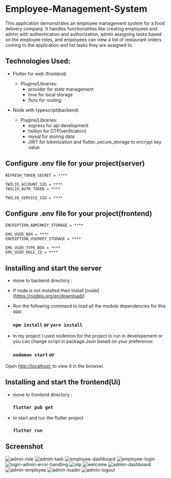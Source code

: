 # Employee-Management-System

This application demonstrates an employee management system for a food delivery company. It handles functionalities like creating employees and admin with authentication and authorization, admin assigning tasks based on the employee roles, and employees can view a list of restaurant orders coming to the application and list tasks they are assigned to.

## Technologies Used:
	
- Flutter for web (frontend)
  - Plugins/Libraries:
    - provider for state management
	- hive for local storage
	- fluro for routing

- Node with typescript(backend)
  - Plugins/Libraries:
    - express for api development 
	- twilion for OTP(verification)
	- mysql for storing data
	- JWT for tokenization and flutter_secure_storage to encrypt key value


## Configure .env file for your project(server) 

```ACCESS_TOKEN_SECRET = ****
REFRESH_TOKEN_SECRET = ****

TWILIO_ACCOUNT_SID = ****
TWILIO_AUTH_TOKEN = ****

TWILIO_SERVICE_SID = ****

```


## Configure .env file for your project(frontend) 


```EMS_ADMIN_BOX = ****
ENCRIPTION_ADMINKEY_STORAGE = ****

EMS_USER_BOX = ****
ENCRIPTION_USERKEY_STORAGE = ****

EMS_USER_TYPE_BOX = ****
EMS_USER_ROLE_ID = ****

```

## Installing and start the server

- move to backend directory : <cd backend>

- If node is not installed then Install [node] (https://nodejs.org/en/download/)
- Run the following command to load all the module dependencies for this app:

  ### `npm install` or `yarn install`

- In my project I used nodemon for the project to run in developement or you can change script in package.Json based on your preference:

  ### `nodemon start` or 

Open [http://localhost:<yourEnvPort>](http://localhost:<yourEnvPort>) to view it in the browser.



## Installing and start the frontend(Ui)

- move to frontend directory : <cd frontend>

  ### `flutter pub get`

- to start and run the flutter project

  ### `flutter run`

## Screenshot

![admin-role](https://user-images.githubusercontent.com/38354323/189662090-6c6468ec-3b03-4ea5-bedd-d5756824e194.JPG)
![admin-task](https://user-images.githubusercontent.com/38354323/189662104-ca306360-dec7-47be-9056-040c543419ad.JPG)
![employee-dashboard](https://user-images.githubusercontent.com/38354323/189662111-57825404-1ad3-438b-864b-32c24d2b1f2b.JPG)
![employee-login](https://user-images.githubusercontent.com/38354323/189662125-28f27e43-cf60-4988-ba07-6f818dc63ce2.JPG)
![login-admin-error-handling](https://user-images.githubusercontent.com/38354323/189662132-e175dc38-7fa0-4a9b-89e4-104450efa2ec.JPG)
![otp](https://user-images.githubusercontent.com/38354323/189662138-06d7f820-8f78-4dd3-81d6-e03ec161e4d7.JPG)
![welcome](https://user-images.githubusercontent.com/38354323/189662153-fb46c976-5985-473c-8d5a-69655eef828e.JPG)
![admin-dashboard](https://user-images.githubusercontent.com/38354323/189662162-02ee3ab2-8d72-4eae-8215-1cf69e703727.JPG)
![admin-employee](https://user-images.githubusercontent.com/38354323/189662176-b911b62d-6968-4b4b-a62b-aca2044f50e3.JPG)
![admin-loadin](https://user-images.githubusercontent.com/38354323/189662194-aa3b0735-dff0-40dc-a029-a37d6aea0356.JPG)
![admin-logout](https://user-images.githubusercontent.com/38354323/189662202-059a4b08-49c6-4584-ba2e-e83673ddac91.JPG)



